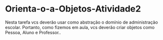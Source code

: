 # Orienta-o-a-Objetos-Atividade2
Nesta tarefa vcs deverão usar como abstração o domínio de administração escolar. Portanto, como fizemos em aula, vcs deverão criar objetos como Pessoa, Aluno e Professor..
